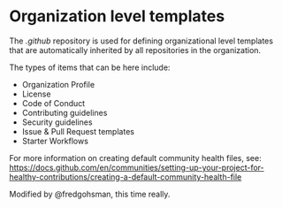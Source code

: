 # Organization level templates

The _.github_ repository is used for defining organizational level templates that are automatically inherited by all repositories in the organization.

The types of items that can be here include:

* Organization Profile
* License
* Code of Conduct
* Contributing guidelines
* Security guidelines
* Issue & Pull Request templates
* Starter Workflows

For more information on creating default community health files, see: 
https://docs.github.com/en/communities/setting-up-your-project-for-healthy-contributions/creating-a-default-community-health-file

Modified by @fredgohsman, this time really.

